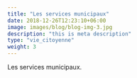 ```yaml
---
title: "Les services municipaux"
date: 2018-12-26T12:23:10+06:00
image: images/blog/blog-img-3.jpg
description: "this is meta description"
type: "vie_citoyenne"
weight: 3
---
```


Les services municipaux.